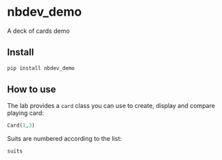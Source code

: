 nbdev_demo
================

<!-- WARNING: THIS FILE WAS AUTOGENERATED! DO NOT EDIT! -->

A deck of cards demo

## Install

``` sh
pip install nbdev_demo
```

## How to use

The lab provides a `card` class you can use to create, display and
compare playing card:

``` python
Card(1,3)
```

Suits are numbered according to the list:

``` python
suits
```
